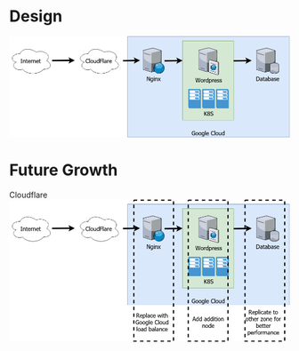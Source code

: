 # Design 
![Design](https://raw.githubusercontent.com/stevenfoong/kubernetes-assignment/main/Documentation/Infra%20Design%2001.png)

# Future Growth
Cloudflare
![Design](https://raw.githubusercontent.com/stevenfoong/kubernetes-assignment/main/Documentation/Infra%20Design%2002.png)
